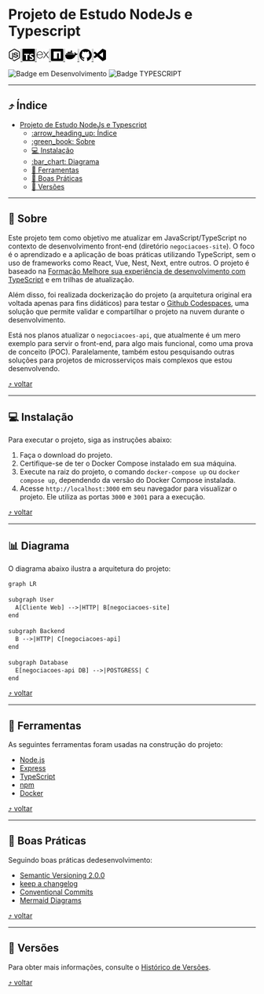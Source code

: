 # Projeto de Estudo NodeJs e Typescript
<span style="background-color:#D3D3D3; display:inline-block;  height: 25px;"><a href="#"><img src="./doc/images/nodedotjs.svg" width="25px" height="25px" title="Node.js" alt="Node.js"> <img src="./doc/images/typescript.svg" width="25px" height="25px" title="TypeScript" alt="TypeScript"> <img src="./doc/images/express.svg" width="25px" height="25px" title="Express" alt="Express"> <img src="./doc/images/npm.svg" width="25px" height="25px" alt="npm" title="npm"> <img src="./doc/images/docker.svg" width="25px" height="25px" alt="Docker" title="Docker"> <img src="./doc/images/github.svg" width="25px" height="25px" alt="GitHub" title="GitHub"> <img src="./doc/images/visualstudiocode.svg" width="25px" height="25px" alt="vscode" title="vscode"></a></span>

![Badge em Desenvolvimento](http://img.shields.io/static/v1?label=STATUS&message=EM%20DESENVOLVIMENTO&color=GREEN&style=for-the-badge) ![Badge TYPESCRIPT](http://img.shields.io/static/v1?label=TYPESCRIPT&message=4.2.2&color=BLUE&style=for-the-badge) 

---

<a id="indice"></a>
## :arrow_heading_up: Índice
<!--ts-->
- [Projeto de Estudo NodeJs e Typescript](#projeto-de-estudo-nodejs-e-typescript)
  - [:arrow\_heading\_up: Índice](#arrow_heading_up-índice)
  - [:green\_book: Sobre](#green_book-sobre)
  - [:computer: Instalação](#computer-instalação)
  - [:bar\_chart: Diagrama](#bar_chart-diagrama)
  - [:hammer: Ferramentas](#hammer-ferramentas)
  - [:clap: Boas Práticas](#clap-boas-práticas)
  - [:1234: Versões](#1234-versões)

<!--te-->
---
<a id="sobre"></a>
## :green_book: Sobre

Este projeto tem como objetivo me atualizar em JavaScript/TypeScript no contexto de desenvolvimento front-end (diretório `negociacoes-site`). O foco é o aprendizado e a aplicação de boas práticas utilizando TypeScript, sem o uso de frameworks como React, Vue, Nest, Next, entre outros. O projeto é baseado na [Formação Melhore sua experiência de desenvolvimento com TypeScript](https://www.alura.com.br/formacao-typescript) e em trilhas de atualização.

Além disso, foi realizada dockerização do projeto (a arquitetura original era voltada apenas para fins didáticos) para testar o [Github Codespaces](https://github.com/codespaces), uma solução que permite validar e compartilhar o projeto na nuvem durante o desenvolvimento.

Está nos planos atualizar o `negociacoes-api`, que atualmente é um mero exemplo para servir o front-end, para algo mais funcional, como uma prova de conceito (POC). Paralelamente, também estou pesquisando outras soluções para projetos de microsserviços mais complexos que estou desenvolvendo.

[:arrow_heading_up: voltar](#indice)

---

<a id="instalacao"></a>
## :computer: Instalação

Para executar o projeto, siga as instruções abaixo:

1. Faça o download do projeto.
2. Certifique-se de ter o Docker Compose instalado em sua máquina.
3. Execute na raiz do projeto, o comando `docker-compose up` ou `docker compose up`, dependendo da versão do Docker Compose instalada.
4. Acesse `http://localhost:3000` em seu navegador para visualizar o projeto. Ele utiliza as portas `3000` e `3001` para a execução.

[:arrow_heading_up: voltar](#indice)

---

<a id="diagrama"></a>
## :bar_chart: Diagrama

O diagrama abaixo ilustra a arquitetura do projeto:

```mermaid
graph LR

subgraph User
  A[Cliente Web] -->|HTTP| B[negociacoes-site]
end

subgraph Backend
  B -->|HTTP| C[negociacoes-api]
end

subgraph Database
  E[negociacoes-api DB] -->|POSTGRESS| C
end

```

[:arrow_heading_up: voltar](#indice)

---

<a id="ferramentas"></a>
## :hammer: Ferramentas
As seguintes ferramentas foram usadas na construção do projeto:

- [Node.js](https://nodejs.org/en/)
- [Express](https://expressjs.com/en/)
- [TypeScript](https://www.typescriptlang.org/)
- [npm](https://www.npmjs.com/)
- [Docker](https://www.docker.com/)

[:arrow_heading_up: voltar](#indice)

---

<a id="boas-praticas"></a>
## :clap: Boas Práticas
Seguindo boas práticas dedesenvolvimento:
- [Semantic Versioning 2.0.0](https://semver.org/spec/v2.0.0.html)
- [keep a changelog](https://keepachangelog.com/en/1.0.0/)
- [Conventional Commits](https://www.conventionalcommits.org/en/v1.0.0/)
- [Mermaid Diagrams](https://mermaid.js.org)

[:arrow_heading_up: voltar](#indice)

---

<a id="versionamento"></a>
## :1234: Versões
Para obter mais informações, consulte o [Histórico de Versões](./CHANGELOG.md).

[:arrow_heading_up: voltar](#indice)

